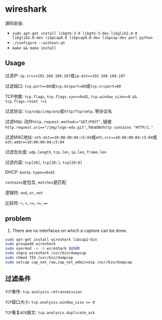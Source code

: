 # wireshark

源码安装:
* `sudo apt-get install libgtk-3-0 libgtk-3-dev libglib2.0-0 libglib2.0-dev libpcap0.8 libpcap0.8-dev libpcap-dev perl python`
* `./configure --without-qt`
* `make && make install`

## Usage

过滤IP: `ip.src==192.168.168.107`或`ip.dst==192.168.168.107`

过滤端口: `tcp.port==80`或`tcp.dstport=80`或`tcp.srcport=80`

TCP参数: `tcp.flags`, `tcp.flags.syn==0x02`, `tcp.window_size==0 && tcp.flags.reset !=1`

过滤协议: `tcp/udp/icmp/arp`或`http/ftp/smtp`, 等协议名

过滤http: 动作`http.request.method=="GET/POST"`, 链接`http.request.uri=="/img/logo-edu.git"`, header`http contains "HTTP/1."`

过滤MAC地址: `eth.dst==10:00:00:04:c5:84`或`eth.src==10:00:00:04:c5:84`或`eth.addr==10:00:00:04:c5:84`

过滤包长度: `udp.length`, `tcp.len`, `ip.len`, `frame.len`

过滤内容: `tcp[20]`, `tcp[20:]`, `tcp[20:8]`

DHCP: `bootp.type==0x02`

`contains`是包含, `matches`是匹配

逻辑符: `and`, `or`, `not`

比较符: `>`, `<`, `>=`, `<=`, `==`

## problem

1. There are no interfaces on which a capture can be done.

```sh
sudo apt-get install wireshark libcap2-bin
sudo groupadd wireshark
sudo usermod -a -G wireshark $USER
sudo chgrp wireshark /usr/bin/dumpcap
sudo chmod 755 /usr/bin/dumpcap
sudo setcap cap_net_raw,cap_net_admin=eip /usr/bin/dumpcap
```
## 过滤条件

`TCP`重传: `tcp.analysis.retransmission`

`TCP`窗口大小: `tcp.analysis.window_size == 0`

`TCP`重复`ACK`报文: `tcp.analysis.duplicate_ack`
